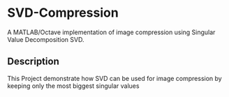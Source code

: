 # SVD-Compression
A MATLAB/Octave implementation of image compression using Singular Value Decomposition SVD.

## Description
This Project demonstrate how SVD can be used for image compression by keeping only the most biggest singular values
